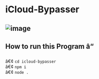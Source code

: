 # iCloud-Bypasser
![image](https://i.postimg.cc/Vkk2PNDg/New-Project.png)
-
## How to run this Program â“
â€¢ ```cd icloud-bypasser```
<br>
â€¢ ```npm i```
<br>
â€¢ ```node .```
 